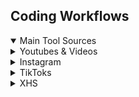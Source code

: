 ## Coding Workflows


<details open>
  <summary> Main Tool Sources</summary>

</details>

<details>
  <summary> Youtubes & Videos </summary>

</details>

<details>
  <summary> Instagram</summary>
  
  - [Dev iOS apps with MCP](https://www.instagram.com/reel/DKNWK4sykDS/)


</details>

<details>
  <summary> TikToks</summary>
</details>

<details>
  <summary> XHS</summary>
</details>